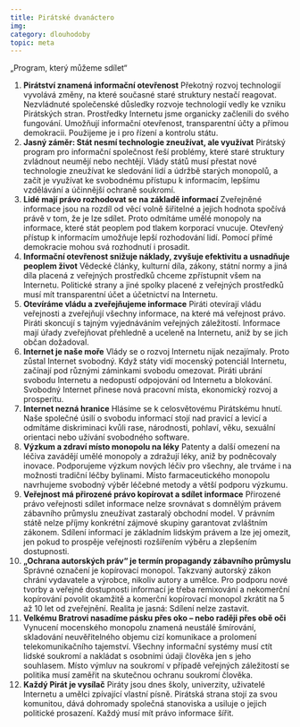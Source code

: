 ```yaml
---
title: Pirátské dvanáctero
img:
category: dlouhodoby
topic: meta
---
```


„Program, který můžeme sdílet“

1. **Pirátství znamená informační otevřenost**
    Překotný rozvoj technologií vyvolává změny, na které současné staré struktury nestačí reagovat. Nezvládnuté společenské důsledky rozvoje technologií vedly ke vzniku Pirátských stran. Prostředky Internetu jsme organicky začlenili do svého fungování. Umožňují informační otevřenost, transparentní účty a přímou demokracii. Použijeme je i pro řízení a kontrolu státu.
2. **Jasný záměr: Stát nesmí technologie zneužívat, ale využívat**
    Pirátský program pro informační společnost řeší problémy, které staré struktury zvládnout neumějí nebo nechtějí. Vlády států musí přestat nové technologie zneužívat ke sledování lidí a údržbě starých monopolů, a začít je využívat ke svobodnému přístupu k informacím, lepšímu vzdělávání a účinnější ochraně soukromí.
3. **Lidé mají právo rozhodovat se na základě informací**
    Zveřejněné informace jsou na rozdíl od věcí volně šiřitelné a jejich hodnota spočívá právě v tom, že je lze sdílet. Proto odmítáme umělé monopoly na informace, které stát peoplem pod tlakem korporací vnucuje. Otevřený přístup k informacím umožňuje lepší rozhodování lidí. Pomocí přímé demokracie mohou svá rozhodnutí i prosadit.
4. **Informační otevřenost snižuje náklady, zvyšuje efektivitu a usnadňuje peoplem život**
    Vědecké články, kulturní díla, zákony, státní normy a jiná díla placená z veřejných prostředků chceme zpřístupnit všem na Internetu. Politické strany a jiné spolky placené z veřejných prostředků musí mít transparentní účet a účetnictví na Internetu.
5. **Otevíráme vládu a zveřejňujeme informace**
    Piráti otevírají vládu veřejnosti a zveřejňují všechny informace, na které má veřejnost právo. Piráti skoncují s tajným vyjednáváním veřejných záležitostí. Informace mají úřady zveřejňovat přehledně a uceleně na Internetu, aniž by se jich občan dožadoval.
6. **Internet je naše moře**
    Vlády se o rozvoj Internetu nijak nezajímaly. Proto zůstal Internet svobodný. Když státy vidí mocenský potenciál Internetu, začínají pod různými záminkami svobodu omezovat. Piráti ubrání svobodu Internetu a nedopustí odpojování od Internetu a blokování. Svobodný Internet přinese nová pracovní místa, ekonomický rozvoj a prosperitu.
7. **Internet nezná hranice**
    Hlásíme se k celosvětovému Pirátskému hnutí. Naše společné úsilí o svobodu informací stojí nad pravicí a levicí a odmítáme diskriminaci kvůli rase, národnosti, pohlaví, věku, sexuální orientaci nebo užívání svobodného software.
8. **Výzkum a zdraví místo monopolu na léky**
    Patenty a další omezení na léčiva zavádějí umělé monopoly a zdražují léky, aniž by podněcovaly inovace. Podporujeme výzkum nových léčiv pro všechny, ale trváme i na možnosti tradiční léčby bylinami. Místo farmaceutického monopolu navrhujeme svobodný výběr léčebné metody a větší podporu výzkumu.
9. **Veřejnost má přirozené právo kopírovat a sdílet informace**
    Přirozené právo veřejnosti sdílet informace nelze srovnávat s domnělým právem zábavního průmyslu zneužívat zastaralý obchodní model. V právním státě nelze příjmy konkrétní zájmové skupiny garantovat zvláštním zákonem. Sdílení informací je základním lidským právem a lze jej omezit, jen pokud to prospěje veřejnosti rozšířením výběru a zlepšením dostupnosti.
10. **„Ochrana autorských práv“ je termín propagandy zábavního průmyslu**
    Správné označení je kopírovací monopol. Takzvaný autorský zákon chrání vydavatele a výrobce, nikoliv autory a umělce. Pro podporu nové tvorby a veřejné dostupnosti informací je třeba remixování a nekomerční kopírování povolit okamžitě a komerční kopírovací monopol zkrátit na 5 až 10 let od zveřejnění. Realita je jasná: Sdílení nelze zastavit.
11. **Velkému Bratrovi nasadíme pásku přes oko – nebo raději přes obě oči**
    Vynucení mocenského monopolu znamená neustálé šmírování, skladování neuvěřitelného objemu cizí komunikace a prolomení telekomunikačního tajemství. Všechny informační systémy musí ctít lidské soukromí a nakládat s osobními údaji člověka jen s jeho souhlasem. Místo výmluv na soukromí v případě veřejných záležitostí se politika musí zaměřit na skutečnou ochranu soukromí člověka.
12. **Každý Pirát je vysílač**
    Piráty jsou dnes školy, univerzity, uživatelé Internetu a umělci zpívající vlastní písně. Pirátská strana stojí za svou komunitou, dává dohromady společná stanoviska a usiluje o jejich politické prosazení. Každý musí mít právo informace šířit.
